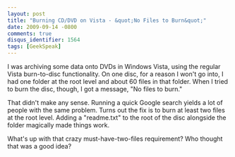 ```yaml
---
layout: post
title: "Burning CD/DVD on Vista - &quot;No Files to Burn&quot;"
date: 2009-09-14 -0800
comments: true
disqus_identifier: 1564
tags: [GeekSpeak]
---
```

I was archiving some data onto DVDs in Windows Vista, using the regular
Vista burn-to-disc functionality. On one disc, for a reason I won't go
into, I had one folder at the root level and about 60 files in that
folder. When I tried to burn the disc, though, I got a message, "No
files to burn."

That didn't make any sense. Running a quick Google search yields a lot
of people with the same problem. Turns out the fix is to burn at least
two files at the root level. Adding a "readme.txt" to the root of the
disc alongside the folder magically made things work.

What's up with that crazy must-have-two-files requirement? Who thought
that was a good idea?
